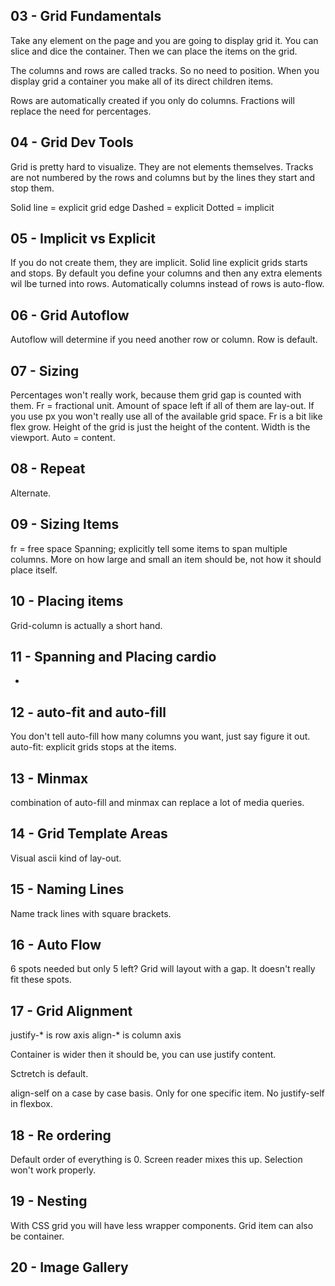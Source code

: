 ## 03 - Grid Fundamentals
Take any element on the page and you are going to display grid it.
You can slice and dice the container. Then we can place the items on the grid.

The columns and rows are called tracks. So no need to position.
When you display grid a container you make all of its direct children items.

Rows are automatically created if you only do columns.
Fractions will replace the need for percentages.

## 04 - Grid Dev Tools
Grid is pretty hard to visualize. They are not elements themselves.
Tracks are not numbered by the rows and columns but by the lines they start and stop them.

Solid line = explicit grid edge
Dashed = explicit
Dotted = implicit

## 05 - Implicit vs Explicit
If you do not create them, they are implicit.
Solid line explicit grids starts and stops.
By default you define your columns and then any extra elements wil lbe turned into rows.
Automatically columns instead of rows is auto-flow.

## 06 - Grid Autoflow
Autoflow will determine if you need another row or column.
Row is default.

## 07 - Sizing
Percentages won't really work, because them grid gap is counted with them.
Fr = fractional unit. Amount of space left if all of them are lay-out.
If you use px you won't really use all of the available grid space.
Fr is a bit like flex grow.
Height of the grid is just the height of the content. Width is the viewport.
Auto = content.

## 08 - Repeat
Alternate.

## 09 - Sizing Items
fr = free space 
Spanning; explicitly tell some items to span multiple columns.
More on how large and small an item should be, not how it should place itself.

## 10 - Placing items
Grid-column is actually a short hand.

## 11 - Spanning and Placing cardio
-

## 12 - auto-fit and auto-fill
You don't tell auto-fill how many columns you want, just say figure it out.
auto-fit: explicit grids stops at the items.

## 13 - Minmax
combination of auto-fill and minmax can replace a lot of media queries.

## 14 - Grid Template Areas
Visual ascii kind of lay-out.

## 15 - Naming Lines
Name track lines with square brackets.

## 16 - Auto Flow
6 spots needed but only 5 left? Grid will layout with a gap. It doesn't really fit these spots.

## 17 - Grid Alignment
justify-* is row axis
align-* is column axis

Container is wider then it should be, you can use justify content.

Sctretch is default.

align-self on a case by case basis. Only for one specific item.
No justify-self in flexbox.

## 18 - Re ordering
Default order of everything is 0.
Screen reader mixes this up. Selection won't work properly.

## 19 - Nesting
With CSS grid you will have less wrapper components.
Grid item can also be container.

## 20 - Image Gallery
